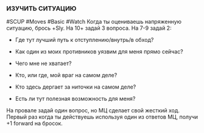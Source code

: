 ### **ИЗУЧИТЬ СИТУАЦИЮ**

#SCUP #Moves #Basic #Watch 
Когда ты оцениваешь напряженную ситуацию, брось +Sly. На 10+ задай 3 вопроса. На 7-9 задай 2:

- Где тут лучший путь к отступлению/внутрь/в обход?

- Как один из моих противников уязвим для меня прямо сейчас?

- Чего мне не хватает?

- Кто, или где, мой враг на самом деле?

- Кто здесь дергает за ниточки на самом деле?

- Есть ли тут полезная возможность для меня?

На провале задай один вопрос, но МЦ сделает свой жесткий ход. Первый раз когда ты действуешь используя один из ответов МЦ, получи +1 forward на бросок.